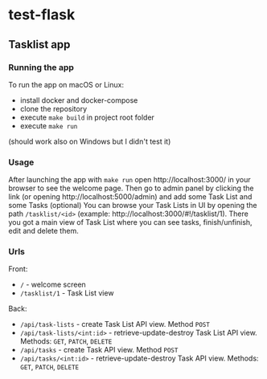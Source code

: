 # test-flask

## Tasklist app

### Running the app

To run the app on macOS or Linux:
- install docker and docker-compose
- clone the repository
- execute `make build` in project root folder
- execute `make run`

(should work also on Windows but I didn't test it)

### Usage

After launching the app with `make run` open http://localhost:3000/ in your browser to see the welcome page.
Then go to admin panel by clicking the link (or opening http://localhost:5000/admin) and add some Task List and some Tasks (optional)
You can browse your Task Lists in UI by opening the path `/tasklist/<id>` (example: http://localhost:3000/#!/tasklist/1). There you got a main view of Task List where you can see tasks, finish/unfinish, edit and delete them.

### Urls

Front:
- `/` - welcome screen
- `/tasklist/1` - Task List view

Back:
- `/api/task-lists` - create Task List API view. Method `POST`
- `/api/task-lists/<int:id>` - retrieve-update-destroy Task List API view. Methods: `GET`, `PATCH`, `DELETE`
- `/api/tasks` - create Task API view. Method `POST`
- `/api/tasks/<int:id>` - retrieve-update-destroy Task API view. Methods: `GET`, `PATCH`, `DELETE`
